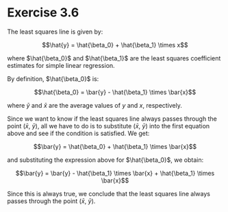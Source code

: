 
# Exercise 3.6

The least squares line is given by:

$$\hat{y} = \hat{\beta_0} + \hat{\beta_1} \times x$$

where $\hat{\beta_0}$ and $\hat{\beta_1}$ are the least squares coefficient estimates for simple linear regression.

By definition, $\hat{\beta_0}$ is:

$$\hat{\beta_0} = \bar{y} - \hat{\beta_1} \times \bar{x}$$

where $\bar{y}$ and $\bar{x}$ are the average values of $y$ and $x$, respectively.

Since we want to know if the least squares line always passes through the point ($\bar{x}$, $\bar{y}$), all we have to do is to substitute ($\bar{x}$, $\bar{y}$) into the first equation above and see if the condition is satisfied. We get:

$$\bar{y} = \hat{\beta_0} + \hat{\beta_1} \times \bar{x}$$

and substituting the expression above for $\hat{\beta_0}$, we obtain:

$$\bar{y} = \bar{y} - \hat{\beta_1} \times \bar{x} + \hat{\beta_1} \times \bar{x}$$

Since this is always true, we conclude that the least squares line always passes through the point ($\bar{x}$, $\bar{y}$). 

